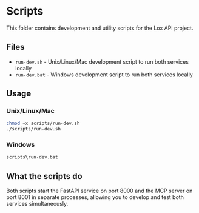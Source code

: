 # Scripts

This folder contains development and utility scripts for the Lox API project.

## Files

- `run-dev.sh` - Unix/Linux/Mac development script to run both services locally
- `run-dev.bat` - Windows development script to run both services locally

## Usage

### Unix/Linux/Mac

```bash
chmod +x scripts/run-dev.sh
./scripts/run-dev.sh
```

### Windows

```cmd
scripts\run-dev.bat
```

## What the scripts do

Both scripts start the FastAPI service on port 8000 and the MCP server on port 8001 in separate processes, allowing you to develop and test both services simultaneously.
